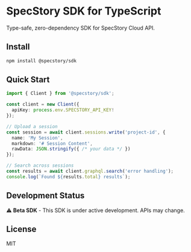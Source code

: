 # SpecStory SDK for TypeScript

Type-safe, zero-dependency SDK for SpecStory Cloud API.

## Install

```bash
npm install @specstory/sdk
```

## Quick Start

```typescript
import { Client } from '@specstory/sdk';

const client = new Client({ 
  apiKey: process.env.SPECSTORY_API_KEY! 
});

// Upload a session
const session = await client.sessions.write('project-id', {
  name: 'My Session',
  markdown: '# Session Content',
  rawData: JSON.stringify({ /* your data */ })
});

// Search across sessions
const results = await client.graphql.search('error handling');
console.log(`Found ${results.total} results`);
```

## Development Status

⚠️ **Beta SDK** - This SDK is under active development. APIs may change.

## License

MIT